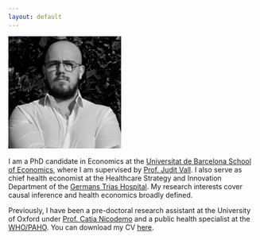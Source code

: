 ```yaml
---
layout: default
---
```


<style>
  .responsive-img {
    width: 45%;
    height: auto;
  }

  @media (max-width: 768px) {
    .responsive-img {
      width: 80%;
    }
  }
</style>

<img src="files/photo.png" class="responsive-img" />

I am a PhD candidate in Economics at the [Universitat de Barcelona School of Economics](https://www.ub.edu/school-economics/), where I am supervised by [Prof. Judit Vall](https://www.juditvall.com/). I also serve as chief health economist at the Healthcare Strategy and Innovation Department of the [Germans Trias Hospital](https://www.germanstrias.org/en/). My research interests cover causal inference and health economics broadly defined.

Previously, I have been a pre-doctoral research assistant at the University of Oxford under [Prof. Catia Nicodemo](https://www.phc.ox.ac.uk/team/catia-nicodemo) and a public health specialist at the [WHO/PAHO](https://www.paho.org/en). You can download my CV [here](files/VicenteGomez_CV.pdf).